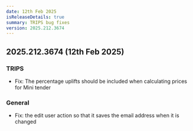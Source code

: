 ```yaml
---
date: 12th Feb 2025
isReleaseDetails: true
summary: TRIPS bug fixes
version: 2025.212.3674
---
```

## 2025.212.3674 (12th Feb 2025) 

### TRIPS
* Fix: The percentage uplifts should be included when calculating prices for Mini tender 

### General
* Fix: the edit user action so that it saves the email address when it is changed